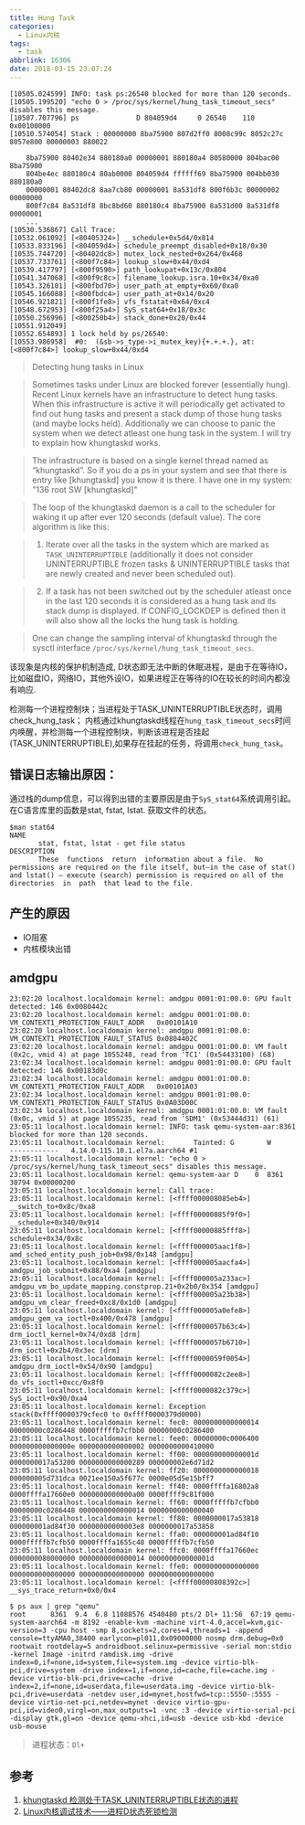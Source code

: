 ```yaml
---
title: Hung Task
categories:
  - Linux内核
tags:
  - task
abbrlink: 16306
date: 2018-03-15 23:07:24
---
```



```
[10505.024599] INFO: task ps:26540 blocked for more than 120 seconds.
[10505.199520] "echo 0 > /proc/sys/kernel/hung_task_timeout_secs" disables this message.
[10507.707796] ps              D 804059d4     0 26540    110 0x00100000
[10510.574054] Stack : 00000000 8ba75900 807d2ff0 8008c99c 8052c27c 8057e800 00000003 880022

	8ba75900 80402e34 880180a0 00000001 880180a4 80580000 804bac00 8ba75900
	804be4ec 880180c4 80ab0000 804059d4 ffffff69 8ba75900 004bb030 880180a0
	00000001 80402dc8 8aa7cb80 00000001 8a531df8 800f6b3c 00000002 00000000
	800f7c84 8a531df8 8bc8bd60 880180c4 8ba75900 8a531d00 8a531df8 00000001
	...
[10530.536867] Call Trace:
[10532.061092] [<80405324>] __schedule+0x5d4/0x814
[10533.833196] [<804059d4>] schedule_preempt_disabled+0x18/0x30
[10535.744720] [<80402dc8>] mutex_lock_nested+0x264/0x468
[10537.733761] [<800f7c84>] lookup_slow+0x44/0xd4
[10539.417797] [<800f9590>] path_lookupat+0x13c/0x804
[10541.347068] [<800f9c8c>] filename_lookup.isra.10+0x34/0xa0
[10543.326101] [<800fbd70>] user_path_at_empty+0x60/0xa0
[10545.166088] [<800fbdc4>] user_path_at+0x14/0x20
[10546.921821] [<800f1fe8>] vfs_fstatat+0x64/0xc4
[10548.672953] [<800f25a4>] SyS_stat64+0x18/0x3c
[10550.256996] [<800250b4>] stack_done+0x20/0x44
[10551.912049]
[10552.654893] 1 lock held by ps/26540:
[10553.986958]  #0:  (&sb->s_type->i_mutex_key){+.+.+.}, at: [<800f7c84>] lookup_slow+0x44/0xd4
```

<!--more-->

>Detecting hung tasks in Linux

>Sometimes tasks under Linux are blocked forever (essentially hung). Recent Linux kernels have an infrastructure to detect hung tasks. When this infrastructure is active it will periodically get activated to find out hung tasks and present a stack dump of those hung tasks (and maybe locks held). Additionally we can choose to panic the system when we detect atleast one hung task in the system. I will try to explain how khungtaskd works.

>The infrastructure is based on a single kernel thread named as “khungtaskd”. So if you do a ps in your system and see that there is entry like [khungtaskd] you know it is there. I have one in my system: "136 root SW [khungtaskd]"

>The loop of the khungtaskd daemon is a call to the scheduler for waking it up after ever 120 seconds (default value). The core algorithm is like this:

>1. Iterate over all the tasks in the system which are marked as `TASK_UNINTERRUPTIBLE` (additionally it does not consider UNINTERRUPTIBLE frozen tasks & UNINTERRUPTIBLE tasks that are newly created and never been scheduled out).

>2. If a task has not been switched out by the scheduler atleast once in the last 120 seconds it is considered as a hung task and its stack dump is displayed. If CONFIG_LOCKDEP is defined then it will also show all the locks the hung task is holding.

>One can change the sampling interval of khungtaskd through the sysctl interface `/proc/sys/kernel/hung_task_timeout_secs`.

该现象是内核的保护机制造成, D状态即无法中断的休眠进程，是由于在等待IO，比如磁盘IO，网络IO，其他外设IO，如果进程正在等待的IO在较长的时间内都没有响应.

检测每一个进程控制块；当进程处于TASK_UNINTERRUPTIBLE状态时，调用check_hung_task；
内核通过khungtaskd线程在`hung_task_timeout_secs`时间内唤醒，并检测每一个进程控制块，判断该进程是否挂起(TASK_UNINTERRUPTIBLE),如果存在挂起的任务，将调用`check_hung_task`。

## 错误日志输出原因：

通过栈的dump信息，可以得到出错的主要原因是由于`SyS_stat64`系统调用引起。在C语言库里的函数是stat, fstat, lstat. 获取文件的状态。

```
$man stat64
NAME
       stat, fstat, lstat - get file status
DESCRIPTION
       These  functions  return  information about a file.  No permissions are required on the file itself, but—in the case of stat() and lstat() — execute (search) permission is required on all of the  directories  in  path  that lead to the file.
```

## 产生的原因

- IO阻塞
- 内核模块出错

## amdgpu

```
23:02:20 localhost.localdomain kernel: amdgpu 0001:01:00.0: GPU fault detected: 146 0x0080442c
23:02:20 localhost.localdomain kernel: amdgpu 0001:01:00.0:   VM_CONTEXT1_PROTECTION_FAULT_ADDR   0x00101A10
23:02:20 localhost.localdomain kernel: amdgpu 0001:01:00.0:   VM_CONTEXT1_PROTECTION_FAULT_STATUS 0x0804402C
23:02:20 localhost.localdomain kernel: amdgpu 0001:01:00.0: VM fault (0x2c, vmid 4) at page 1055248, read from 'TC1' (0x54433100) (68)
23:02:34 localhost.localdomain kernel: amdgpu 0001:01:00.0: GPU fault detected: 146 0x00183d0c
23:02:34 localhost.localdomain kernel: amdgpu 0001:01:00.0:   VM_CONTEXT1_PROTECTION_FAULT_ADDR   0x00101A03
23:02:34 localhost.localdomain kernel: amdgpu 0001:01:00.0:   VM_CONTEXT1_PROTECTION_FAULT_STATUS 0x0A03D00C
23:02:34 localhost.localdomain kernel: amdgpu 0001:01:00.0: VM fault (0x0c, vmid 5) at page 1055235, read from 'SDM1' (0x53444d31) (61)
23:05:11 localhost.localdomain kernel: INFO: task qemu-system-aar:8361 blocked for more than 120 seconds.
23:05:11 localhost.localdomain kernel:       Tainted: G        W      ------------   4.14.0-115.10.1.el7a.aarch64 #1
23:05:11 localhost.localdomain kernel: "echo 0 > /proc/sys/kernel/hung_task_timeout_secs" disables this message.
23:05:11 localhost.localdomain kernel: qemu-system-aar D    0  8361  30794 0x00000200
23:05:11 localhost.localdomain kernel: Call trace:
23:05:11 localhost.localdomain kernel: [<ffff000008085eb4>] __switch_to+0x8c/0xa8
23:05:11 localhost.localdomain kernel: [<ffff00000885f9f0>] __schedule+0x340/0x914
23:05:11 localhost.localdomain kernel: [<ffff00000885fff8>] schedule+0x34/0x8c
23:05:11 localhost.localdomain kernel: [<ffff000005aac1f8>] amd_sched_entity_push_job+0x98/0x148 [amdgpu]
23:05:11 localhost.localdomain kernel: [<ffff000005aacfa4>] amdgpu_job_submit+0x88/0xa4 [amdgpu]
23:05:11 localhost.localdomain kernel: [<ffff000005a233ac>] amdgpu_vm_bo_update_mapping.constprop.21+0x2b0/0x354 [amdgpu]
23:05:11 localhost.localdomain kernel: [<ffff000005a23b38>] amdgpu_vm_clear_freed+0xc8/0x1d0 [amdgpu]
23:05:11 localhost.localdomain kernel: [<ffff000005a0efe8>] amdgpu_gem_va_ioctl+0x400/0x478 [amdgpu]
23:05:11 localhost.localdomain kernel: [<ffff0000057b63c4>] drm_ioctl_kernel+0x74/0xd8 [drm]
23:05:11 localhost.localdomain kernel: [<ffff0000057b6710>] drm_ioctl+0x2b4/0x3ec [drm]
23:05:11 localhost.localdomain kernel: [<ffff0000059f0054>] amdgpu_drm_ioctl+0x54/0x90 [amdgpu]
23:05:11 localhost.localdomain kernel: [<ffff0000082c2ee8>] do_vfs_ioctl+0xcc/0x8f0
23:05:11 localhost.localdomain kernel: [<ffff0000082c379c>] SyS_ioctl+0x90/0xa4
23:05:11 localhost.localdomain kernel: Exception stack(0xffff0000379cfec0 to 0xffff0000379d0000)
23:05:11 localhost.localdomain kernel: fec0: 0000000000000014 00000000c0286448 0000fffffb7cfbb0 00000000c0286400
23:05:11 localhost.localdomain kernel: fee0: 00000000c0006400 000000000000000e 0000000000000002 0000000000410000
23:05:11 localhost.localdomain kernel: ff00: 000000000000001d 0000000017a53200 0000000000000289 000000002e6d71d2
23:05:11 localhost.localdomain kernel: ff20: 0000000000000018 000000005d731dca 0021ee150a5f677c 0000e05d5e15bff7
23:05:11 localhost.localdomain kernel: ff40: 0000ffffa16802a8 0000ffffa17660e0 0000000000000a00 0000ffff9c81f000
23:05:11 localhost.localdomain kernel: ff60: 0000fffffb7cfbb0 00000000c0286448 0000000000000014 0000000000000040
23:05:11 localhost.localdomain kernel: ff80: 0000000017a53818 000000001ad84f30 00000000000003e8 0000000017a53858
23:05:11 localhost.localdomain kernel: ffa0: 000000001ad84f10 0000fffffb7cfb50 0000ffffa1655c48 0000fffffb7cfb50
23:05:11 localhost.localdomain kernel: ffc0: 0000ffffa17660ec 0000000080000000 0000000000000014 000000000000001d
23:05:11 localhost.localdomain kernel: ffe0: 0000000000000000 0000000000000000 0000000000000000 0000000000000000
23:05:11 localhost.localdomain kernel: [<ffff00000808392c>] __sys_trace_return+0x0/0x4
```

```
$ ps aux | grep "qemu"
root      8361  9.4  6.8 11088576 4540480 pts/2 Dl+ 11:56  67:19 qemu-system-aarch64 -m 8192 -enable-kvm -machine virt-4.0,accel=kvm,gic-version=3 -cpu host -smp 8,sockets=2,cores=4,threads=1 -append console=ttyAMA0,38400 earlycon=pl011,0x09000000 nosmp drm.debug=0x0 rootwait rootdelay=5 androidboot.selinux=permissive -serial mon:stdio -kernel Image -initrd ramdisk.img -drive index=0,if=none,id=system,file=system.img -device virtio-blk-pci,drive=system -drive index=1,if=none,id=cache,file=cache.img -device virtio-blk-pci,drive=cache -drive index=2,if=none,id=userdata,file=userdata.img -device virtio-blk-pci,drive=userdata -netdev user,id=mynet,hostfwd=tcp::5550-:5555 -device virtio-net-pci,netdev=mynet -device virtio-gpu-pci,id=video0,virgl=on,max_outputs=1 -vnc :3 -device virtio-serial-pci -display gtk,gl=on -device qemu-xhci,id=usb -device usb-kbd -device usb-mouse
```
>进程状态：`Dl+`


## 参考

1. [khungtaskd 检测处于TASK_UNINTERRUPTIBLE状态的进程](http://blog.chinaunix.net/xmlrpc.php?r=blog/article&uid=25564582&id=5204177)
2. [Linux内核调试技术——进程D状态死锁检测](http://blog.csdn.net/luckyapple1028/article/details/51931210)
